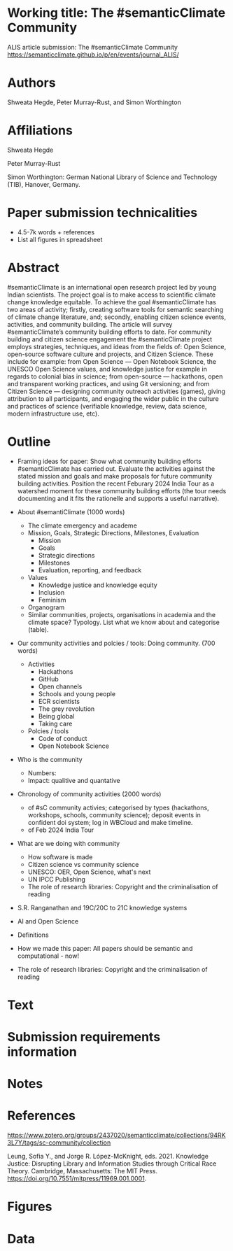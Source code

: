 # Working title: The #semanticClimate Community

ALIS article submission: The #semanticClimate Community https://semanticclimate.github.io/p/en/events/journal_ALIS/ 

# Authors

Shweata Hegde, Peter Murray-Rust, and Simon Worthington

# Affiliations

Shweata Hegde

Peter Murray-Rust

Simon Worthington: German National Library of Science and Technology (TIB), Hanover, Germany. 

# Paper submission technicalities

 - 4.5-7k words + references
 - List all figures in spreadsheet

# Abstract

#semanticClimate is an international open research project led by young Indian scientists. The project goal is to make access to scientific climate change knowledge equitable. To achieve the goal #semanticClimate has two areas of activity; firstly, creating software tools for semantic searching of climate change literature, and; secondly, enabling citizen science events, activities, and community building. The article will survey #semanticClimate’s community building efforts to date. For community building and citizen science engagement the #semanticClimate project employs strategies, techniques, and ideas from the fields of: Open Science, open-source software culture and projects, and Citizen Science. These include for example: from Open Science — Open Notebook Science, the UNESCO Open Science values, and knowledge justice for example in regards to colonial bias in science; from open-source — hackathons, open and transparent working practices, and using Git versioning; and from Citizen Science — designing community outreach activities (games), giving attribution to all participants, and engaging the wider public in the culture and practices of science (verifiable knowledge, review, data science, modern infrastructure use, etc).

# Outline

- Framing ideas for paper: Show what community building efforts #semanticClimate has carried out. Evaluate the activities against the stated mission and goals and make proposals for future community building activities. Position the recent Feburary 2024 India Tour as a watershed moment for these community building efforts (the tour needs documenting and it fits the rationelle and supports a useful narrative). 
- About #semantiClimate (1000 words)
  - The climate emergency and academe
  - Mission, Goals, Strategic Directions, Milestones, Evaluation
    - Mission
    - Goals
    - Strategic directions
    - Milestones
    - Evaluation, reporting, and feedback
  - Values
    - Knowledge justice and knowledge equity
    - Inclusion
    - Feminism
  - Organogram
  - Similar communities, projects, organisations in academia and the climate space? Typology. List what we know about and categorise (table).
- Our community activities and polcies / tools: Doing community. (700 words)
  - Activities
    -  Hackathons
    -  GitHub
    -  Open channels
    -  Schools and young people
    -  ECR scientists
    -  The grey revolution
    -  Being global
    -  Taking care
  -  Polcies / tools
     -  Code of conduct
     -  Open Notebook Science
- Who is the community
  - Numbers:
  - Impact: qualitive and quantative
- Chronology of community activities (2000 words)
  - of #sC community activies; categorised by types (hackathons, workshops, schools, community science); deposit events in confident doi system; log in WBCloud and make timeline.
  - of Feb 2024 India Tour
- What are we doing with community
  - How software is made
  - Citizen science vs community science
  - UNESCO: OER, Open Science, what's next
  - UN IPCC Publishing 
  - The role of research libraries: Copyright and the criminalisation of reading


- S.R. Ranganathan and 19C/20C to 21C knowledge systems
- AI and Open Science
- Definitions
- How we made this paper: All papers should be semantic and computational - now!
- The role of research libraries: Copyright and the criminalisation of reading

# Text

# Submission requirements information

# Notes

# References

https://www.zotero.org/groups/2437020/semanticclimate/collections/94RK3L7Y/tags/sc-community/collection

Leung, Sofia Y., and Jorge R. López-McKnight, eds. 2021. Knowledge Justice: Disrupting Library and Information Studies through Critical Race Theory. Cambridge, Massachusetts: The MIT Press. https://doi.org/10.7551/mitpress/11969.001.0001.

# Figures

# Data




